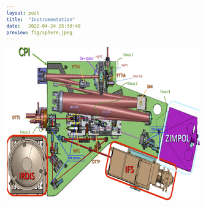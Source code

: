 ```yaml
---
layout: post
title:  "Instrumentation"
date:   2022-04-24 15:39:40
preview: fig/sphere.jpeg
---
```


<img src="/fig/sphere.jpeg" height="400">

